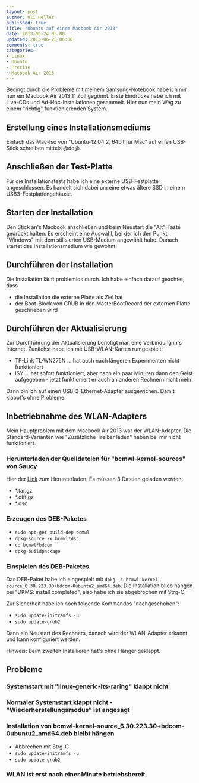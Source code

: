 ```yaml
---
layout: post
author: Uli Heller
published: true
title: "Ubuntu auf einem Macbook Air 2013"
date: 2013-06-24 05:00
updated: 2013-06-25 06:00
comments: true
categories: 
- Linux
- Ubuntu
- Precise
- Macbook Air 2013
---
```


Bedingt durch die Probleme mit meinem Samsung-Notebook habe ich
mir nun ein Macbook Air 2013 11 Zoll gegönnt. Erste Eindrücke habe
ich mit Live-CDs und Ad-Hoc-Installationen gesammelt. Hier nun
mein Weg zu einem "richtig" funktionierenden System.

<!-- more -->

## Erstellung eines Installationsmediums

Einfach das Mac-Iso von "Ubuntu-12.04.2, 64bit für Mac"
auf einen USB-Stick schreiben mittels @dd@.

## Anschließen der Test-Platte

Für die Installationstests habe ich eine externe USB-Festplatte
angeschlossen. Es handelt sich dabei um eine etwas ältere SSD in
einem USB3-Festplattengehäuse.

## Starten der Installation

Den Stick an's Macbook anschließen und beim Neustart die "Alt"-Taste
gedrückt halten. Es erscheint eine Auswahl, bei der ich den Punkt
"Windows" mit dem stilisierten USB-Medium angewählt habe. Danach startet
das Installationsmedium wie gewohnt.

## Durchführen der Installation

Die Installation läuft problemlos durch. Ich habe einfach darauf geachtet,
dass

* die Installation die externe Platte als Ziel hat
* der Boot-Block von GRUB in den MasterBootRecord der externen Platte
  geschrieben wird

## Durchführen der Aktualisierung

Zur Durchführung der Aktualisierung benötigt man eine Verbindung in's
Internet. Zunächst habe ich mit USB-WLAN-Karten rumgespielt:

* TP-Link TL-WN275N ... hat auch nach längeren Experimenten nicht funktioniert
* ISY ... hat sofort funktioniert, aber nach ein paar Minuten dann den
  Geist aufgegeben - jetzt funktioniert er auch an anderen Rechnern nicht mehr

Dann bin ich auf einen USB-2-Ethernet-Adapter ausgewichen. Damit klappt's
ohne Probleme.

## Inbetriebnahme des WLAN-Adapters

Mein Hauptproblem mit dem Macbook Air 2013 war der WLAN-Adapter.
Die Standard-Varianten wie "Zusätzliche Treiber laden" haben bei
mir nicht funktioniert.

### Herunterladen der Quelldateien für "bcmwl-kernel-sources" von Saucy

Hier der [Link](https://launchpad.net/ubuntu/+source/bcmwl/6.30.223.30+bdcom-0ubuntu2) zum Herunterladen. Es müssen 3 Dateien geladen werden:

* *.tar.gz
* *.diff.gz
* *.dsc

### Erzeugen des DEB-Paketes

* `sudo apt-get build-dep bcmwl`
* `dpkg-source -x bcmwl*dsc`
* `cd bcmwl*bdcom`
* `dpkg-buildpackage`

### Einspielen des DEB-Paketes

Das DEB-Paket habe ich eingespielt mit `dpkg -i bcmwl-kernel-source_6.30.223.30+bdcom-0ubuntu2_amd64.deb`. Die Installation blieb
hängen bei "DKMS: install completed", also habe ich sie abgebrochen mit Strg-C.

Zur Sicherheit habe ich noch folgende Kommandos "nachgeschoben":

* `sudo update-initramfs -u`
* `sudo update-grub2`

Dann ein Neustart des Rechners, danach wird der WLAN-Adapter erkannt und
kann konfiguriert werden.

Hinweis: Beim zweiten Installieren hat's ohne Hänger geklappt.

## Probleme

### Systemstart mit "linux-generic-lts-raring" klappt nicht

### Normaler Systemstart klappt nicht - "Wiederherstellungsmodus" ist angesagt

### Installation von bcmwl-kernel-source_6.30.223.30+bdcom-0ubuntu2_amd64.deb bleibt hängen

* Abbrechen mit Strg-C
* `sudo update-initramfs -u`
* `sudo update-grub2`

### WLAN ist erst nach einer Minute betriebsbereit
